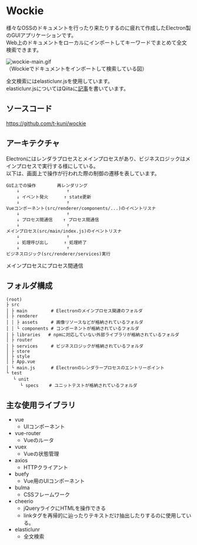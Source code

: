 # Wockie

様々なOSSのドキュメントを行ったり来たりするのに疲れて作成したElectron製のGUIアプリケーションです。  
Web上のドキュメントをローカルにインポートしてキーワードでまとめて全文検索できます。  

![wockie-main.gif](https://camo.githubusercontent.com/9bd2e798db7ca6196105fd27d5eacc4192766674/68747470733a2f2f7261772e6769746875622e636f6d2f77696b692f7469676d69756d2f776f636b69652f323031392d30312d30365f31316831395f34332e676966)  
（Wockieでドキュメントをインポートして検索している図）  

全文検索にはelasticlunr.jsを使用しています。  
elasticlunr.jsについてはQiitaに[記事](https://qiita.com/t-kuni/items/410aac718e531c6aee17)を書いています。

## ソースコード

https://github.com/t-kuni/wockie

## アーキテクチャ

Electronにはレンダラプロセスとメインプロセスがあり、ビジネスロジックはメインプロセスで実行する様にしている。  
以下は、画面上で操作が行われた際の制御の遷移を表しています。

```
GUI上での操作        再レンダリング
    ↓                  ↑
    ↓ イベント発火      ↑ state更新
    ↓                  ↑
Vueコンポーネント(src/renderer/components/...)のイベントリスナ
    ↓                  ↑
    ↓ プロセス間通信    ↑ プロセス間通信
    ↓                  ↑
メインプロセス(src/main/index.js)のイベントリスナ
    ↓                  ↑
    ↓ 処理呼び出し      ↑ 処理終了
    ↓                  ↑
ビジネスロジック(src/renderer/services)実行
```
メインプロセスにプロセス間通信

## フォルダ構成

```
(root)			
├ src		
│ ├ main         # Electronのメインプロセス関連のフォルダ
│ ├ renderer
│ │ ├ assets     # 画像リソースなどが格納されているフォルダ
│ │ └ components # コンポーネントが格納されているフォルダ
│ ├ libraries	# npmに対応していない外部ライブラリが格納されているフォルダ
│ ├ router	
│ ├ services     # ビジネスロジックが格納されているフォルダ	
│ ├ store	
│ ├ style	
│ ├ App.vue
│ └ main.js      # Electronのレンダラープロセスのエントリーポイント
└ test		
　 └ unit	
　 　 └ specs    # ユニットテストが格納されているフォルダ
```

## 主な使用ライブラリ


* vue
    * UIコンポーネント
* vue-router
    * Vueのルータ
* vuex
    * Vueの状態管理
* axios
    * HTTPクライアント
* buefy
    * Vue用のUIコンポーネント
* bulma
    * CSSフレームワーク
* cheerio
    * jQueryライクにHTMLを操作できる
    * linkタグを再帰的に辿ったりテキストだけ抽出したりするのに使用している。
* elasticlunr
    * 全文検索